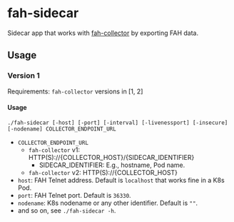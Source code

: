 # fah-sidecar

Sidecar app that works with [fah-collector](https://github.com/ebiiim/fah-sidecar) by exporting FAH data.

## Usage

### Version 1

Requirements: `fah-collector` versions in [1, 2]

#### Usage

`./fah-sidecar [-host] [-port] [-interval] [-livenessport] [-insecure] [-nodename] COLLECTOR_ENDPOINT_URL`

- `COLLECTOR_ENDPOINT_URL`
  - `fah-collector` v1: HTTP(S)://{COLLECTOR_HOST}/{SIDECAR_IDENTIFIER}
    - SIDECAR_IDENTIFIER: E.g., hostname, Pod name.
  - `fah-collector` v2: HTTP(S)://{COLLECTOR_HOST}
- `host`: FAH Telnet address. Default is `localhost` that works fine in a K8s Pod.
- `port`: FAH Telnet port. Default is `36330`.
- `nodename`: K8s nodename or any other identifier. Default is `""`.
- and so on, see `./fah-sidecar -h`.

